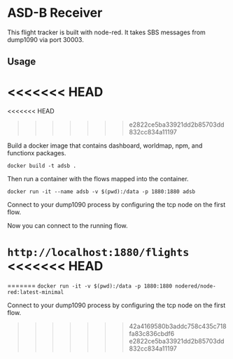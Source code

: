 # ASD-B Receiver

This flight tracker is built with node-red. It takes SBS messages from dump1090 via
port 30003.

## Usage
<<<<<<< HEAD
=======
<<<<<<< HEAD
>>>>>>> e2822ce5ba33921dd2b85703dd832cc834a11197

Build a docker image that contains dashboard, worldmap, npm, and functionx packages.

`docker build -t adsb .`

Then run a container with the flows mapped into the container.

`docker run -it --name adsb -v $(pwd):/data -p 1880:1880 adsb`

Connect to your dump1090 process by configuring the tcp node on the first flow.

Now you can connect to the running flow.

`http://localhost:1880/flights`
<<<<<<< HEAD
=======
=======
`docker run -it -v $(pwd):/data -p 1880:1880 nodered/node-red:latest-minimal`

Connect to your dump1090 process by configuring the tcp node on the first flow.
>>>>>>> 42a4169580b3addc758c435c718fa83c836cbdf6
>>>>>>> e2822ce5ba33921dd2b85703dd832cc834a11197
